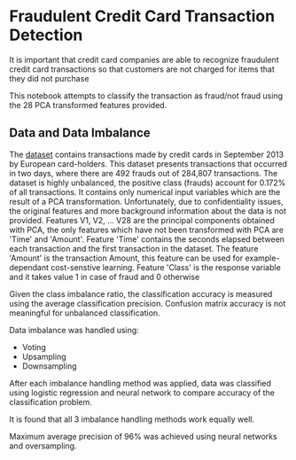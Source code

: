 # Fraudulent Credit Card Transaction Detection

It is important that credit card companies are able to recognize fraudulent credit card transactions so that customers are not charged for items that they did not purchase

This notebook attempts to classify the transaction as fraud/not fraud using the 28 PCA transformed features provided.

## Data and Data Imbalance
The [dataset](https://www.kaggle.com/datasets/mlg-ulb/creditcardfraud) contains transactions made by credit cards in September 2013 by European card-holders. This dataset presents transactions that occurred in two days, where there are 492 frauds out of 284,807 transactions. The dataset is highly unbalanced, the positive class (frauds) account for 0.172% of all transactions.
It contains only numerical input variables which are the result of a PCA transformation. Unfortunately, due to confidentiality issues, the original features and more background information about the data is not provided. Features V1, V2, ... V28 are the principal components obtained with PCA, the only features which have not been transformed with PCA are 'Time' and 'Amount'. Feature 'Time' contains the seconds elapsed between each transaction and the first transaction in the dataset. The feature 'Amount' is the transaction Amount, this feature can be used for example-dependant cost-senstive learning. Feature 'Class' is the response variable and it takes value 1 in case of fraud and 0 otherwise

Given the class imbalance ratio, the classification accuracy is measured using the average classification precision. Confusion matrix accuracy is not meaningful for unbalanced classification.


Data imbalance was handled using:
* Voting
* Upsampling
* Downsampling

After each imbalance handling method was applied, data was classified using logistic regression and neural network to compare accuracy of the classification problem.

It is found that all 3 imbalance handling methods work equally well.

Maximum average precision of 96% was achieved using neural networks and oversampling.

